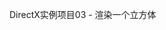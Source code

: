 <!--
 * @Description: 
 * @Author: Joy Yang
 * @Date: 2022-10-05 17:31:50
-->
DirectX实例项目03 - 渲染一个立方体